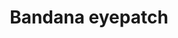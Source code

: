 ---
layout: item
title: Bandana eyepatch
item-id: 8926
datatable: true
id: 8926
name: "Bandana eyepatch"
members: true
lowalch: 40
highalch: 60
examine: "Essential pirate wear."
monsters:
  - id: 561
    name: "Sorebones"
    members: true
    combat_level: 57
    wiki_url: "https://oldschool.runescape.wiki/w/Sorebones"
    drops:
      - quantity: "1"
        rarity: 0.0234375
    image: "https://oldschool.runescape.wiki/images/2/2a/Sorebones.png?d4d15"
  - id: 563
    name: "Zombie pirate"
    members: true
    combat_level: 57
    wiki_url: "https://oldschool.runescape.wiki/w/Zombie_pirate#7"
    drops:
      - quantity: "1"
        rarity: 0.0234375
    image: "https://oldschool.runescape.wiki/images/e/eb/Zombie_pirate_%281%29.png?01fc5"
---